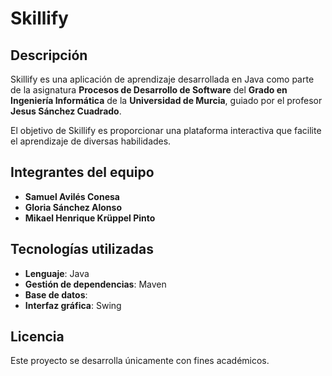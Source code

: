 # Skillify

## Descripción
Skillify es una aplicación de aprendizaje desarrollada en Java como parte de la asignatura **Procesos de Desarrollo de Software** del **Grado en Ingeniería Informática** de la **Universidad de Murcia**, guiado por el profesor **Jesus Sánchez Cuadrado**. 

El objetivo de Skillify es proporcionar una plataforma interactiva que facilite el aprendizaje de diversas habilidades.

## Integrantes del equipo
- **Samuel Avilés Conesa**
- **Gloria Sánchez Alonso**
- **Mikael Henrique Krüppel Pinto**

## Tecnologías utilizadas
- **Lenguaje**: Java
- **Gestión de dependencias**: Maven
- **Base de datos**: 
- **Interfaz gráfica**: Swing

## Licencia
Este proyecto se desarrolla únicamente con fines académicos.